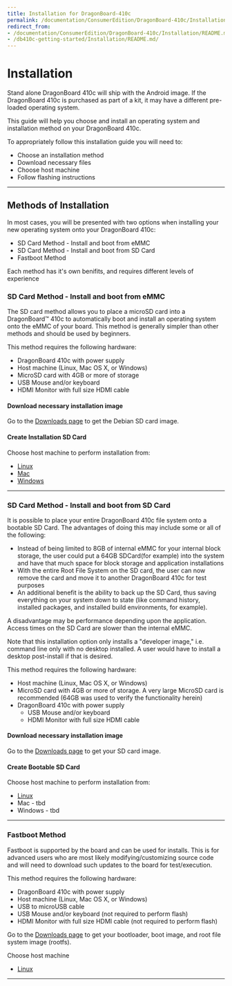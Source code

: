 ```yaml
---
title: Installation for DragonBoard-410c
permalink: /documentation/ConsumerEdition/DragonBoard-410c/Installation/
redirect_from:
- /documentation/ConsumerEdition/DragonBoard-410c/Installation/README.md/
- /db410c-getting-started/Installation/README.md/
---
```

# Installation

Stand alone DragonBoard 410c will ship with the Android image. If the DragonBoard 410c is purchased as part of a kit, it may have a different pre-loaded operating system.

This guide will help you choose and install an operating system and installation method on your DragonBoard 410c.

To appropriately follow this installation guide you will need to:

- Choose an installation method
- Download necessary files
- Choose host machine
- Follow flashing instructions

***

## Methods of Installation

In most cases, you will be presented with two options when installing your new operating system onto your DragonBoard 410c:

- SD Card Method - Install and boot from eMMC
- SD Card Method - Install and boot from SD Card
- Fastboot Method

Each method has it's own benifits, and requires different levels of experience

### SD Card Method - Install and boot from eMMC

The SD card method allows you to place a microSD card into a DragonBoard™ 410c to automatically boot and install an operating system onto the eMMC of your board. This method is generally simpler than other methods and should be used by beginners.

This method requires the following hardware:

- DragonBoard 410c with power supply
- Host machine (Linux, Mac OS X, or Windows)
- MicroSD card with 4GB or more of storage
- USB Mouse and/or keyboard
- HDMI Monitor with full size HDMI cable

#### Download necessary installation image
Go to the [Downloads page](../Downloads/README.md) to get the Debian SD card image.

#### Create Installation SD Card
Choose host machine to perform installation from:

- [Linux](LinuxSD.md)
- [Mac](MacSD.md)
- [Windows](WindowsSD.md)

***

### SD Card Method - Install and boot from SD Card
It is possible to place your entire DragonBoard 410c file system onto a bootable SD Card.  The advantages of doing this may include some or all of the following:

- Instead of being limited to 8GB of internal eMMC for your internal block storage, the user could put a 64GB SDCard(for example) into the system and have that much space for block storage and application installations
- With the entire Root File System on the SD card, the user can now remove the card and move it to another DragonBoard 410c for test purposes
- An additional benefit is the ability to back up the SD Card, thus saving everything on your system down to state (like command history, installed packages, and installed build environments, for example).

A disadvantage may be performance depending upon the application. Access times on the SD Card are slower than the internal eMMC.

Note that this installation option only installs a "developer image," i.e. command line only with no desktop installed.  A user would have to install a desktop post-install if that is desired.

This method requires the following hardware:

- Host machine (Linux, Mac OS X, or Windows)
- MicroSD card with 4GB or more of storage.  A very large MicroSD card is recommended (64GB was used to verify the functionality herein)
- DragonBoard 410c with power supply
     - USB Mouse and/or keyboard
     - HDMI Monitor with full size HDMI cable

#### Download necessary installation image
Go to the [Downloads page](../Downloads/README.md) to get your SD card image.

#### Create Bootable SD Card
Choose host machine to perform installation from:

- [Linux](LinuxSDBoot.md)
- Mac - tbd
- Windows - tbd
***

### Fastboot Method

Fastboot is supported by the board and can be used for installs. This is for advanced users who are most likely modifying/customizing source code and will need to download such updates to the board for test/execution.

This method requires the following hardware:

- DragonBoard 410c with power supply
- Host machine (Linux, Mac OS X, or Windows)
- USB to microUSB cable
- USB Mouse and/or keyboard (not required to perform flash)
- HDMI Monitor with full size HDMI cable (not required to perform flash)

Go to the [Downloads page](../Downloads/) to get your bootloader, boot image, and root file system image (rootfs).

Choose host machine

- [Linux](LinuxFastboot.md)

***
